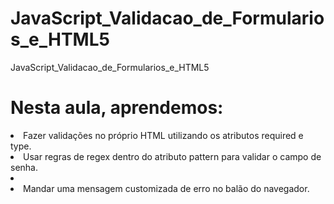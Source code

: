 # JavaScript_Validacao_de_Formularios_e_HTML5
JavaScript_Validacao_de_Formularios_e_HTML5



<H1>Nesta aula, aprendemos:</H1>

<li>Fazer validações no próprio HTML utilizando os atributos required e type.</li>

<li>Usar regras de regex dentro do atributo pattern para validar o campo de senha. <li>

<li>Mandar uma mensagem customizada de erro no balão do navegador.</li>
